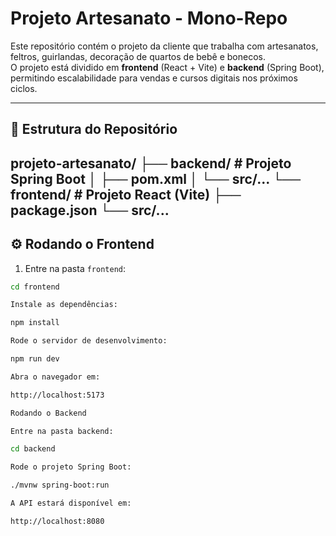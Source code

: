 # Projeto Artesanato - Mono-Repo

Este repositório contém o projeto da cliente que trabalha com artesanatos, feltros, guirlandas, decoração de quartos de bebê e bonecos.  
O projeto está dividido em **frontend** (React + Vite) e **backend** (Spring Boot), permitindo escalabilidade para vendas e cursos digitais nos próximos ciclos.

---

## 📁 Estrutura do Repositório

projeto-artesanato/
├── backend/ # Projeto Spring Boot
│ ├── pom.xml
│ └── src/...
└── frontend/ # Projeto React (Vite)
├── package.json
└── src/...
---

## ⚙️ Rodando o Frontend

1. Entre na pasta `frontend`:
```bash
cd frontend

Instale as dependências:

npm install

Rode o servidor de desenvolvimento:

npm run dev

Abra o navegador em:

http://localhost:5173

Rodando o Backend

Entre na pasta backend:

cd backend

Rode o projeto Spring Boot:

./mvnw spring-boot:run

A API estará disponível em:

http://localhost:8080
